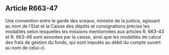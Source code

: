 Article R663-47
----
Une convention entre le garde des sceaux, ministre de la justice, agissant au
nom de l'Etat et la Caisse des dépôts et consignations précise les modalités
selon lesquelles les missions mentionnées aux articles R. 663-43 et R. 663-46
sont assurées par la caisse, ainsi que les modalités de calcul des frais de
gestion du fonds, qui sont imputés au débit du compte ouvert au nom de celui-ci.
